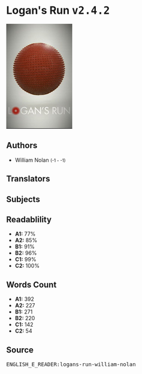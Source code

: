 # Logan's Run <kbd>v2.4.2</kbd>

![](./cover.medium.jpg "")

## Authors


 - William Nolan <small>(-1 - -1)</small>

## Translators



## Subjects



## Readablility


 - **A1:** 77%
 - **A2:** 85%
 - **B1:** 91%
 - **B2:** 96%
 - **C1:** 99%
 - **C2:** 100%

## Words Count


 - **A1:** 392
 - **A2:** 227
 - **B1:** 271
 - **B2:** 220
 - **C1:** 142
 - **C2:** 54

## Source


<kbd>ENGLISH_E_READER:logans-run-william-nolan</kbd>
